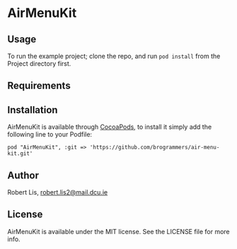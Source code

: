 # AirMenuKit

## Usage

To run the example project; clone the repo, and run `pod install` from the Project directory first.

## Requirements

## Installation

AirMenuKit is available through [CocoaPods](http://cocoapods.org), to install
it simply add the following line to your Podfile:

    pod "AirMenuKit", :git => 'https://github.com/brogrammers/air-menu-kit.git'

## Author

Robert Lis, robert.lis2@mail.dcu.ie

## License

AirMenuKit is available under the MIT license. See the LICENSE file for more info.

